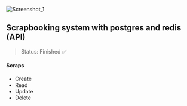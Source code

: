 ![Screenshot_1](https://user-images.githubusercontent.com/92285598/172947190-80bd605e-1d78-4d41-97b4-0e2c2e7b47df.png)

## Scrapbooking system with postgres and redis (API)

> Status: Finished ✅

#### Scraps

*  Create
*  Read
*  Update
*  Delete 

